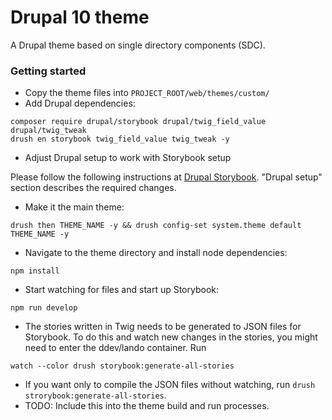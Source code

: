 # Drupal 10 theme

A Drupal theme based on single directory components (SDC).

### Getting started

- Copy the theme files into `PROJECT_ROOT/web/themes/custom/`
- Add Drupal dependencies:
```
composer require drupal/storybook drupal/twig_field_value drupal/twig_tweak
drush en storybook twig_field_value twig_tweak -y
```

- Adjust Drupal setup to work with Storybook setup

Please follow the following instructions at [Drupal Storybook](https://www.drupal.org/project/storybook). "Drupal setup" section describes the required changes.

- Make it the main theme:
```
drush then THEME_NAME -y && drush config-set system.theme default THEME_NAME -y
```

- Navigate to the theme directory and install node dependencies:
```
npm install
```

- Start watching for files and start up Storybook:
```
npm run develop
```

- The stories written in Twig needs to be generated to JSON files for Storybook. To do this and watch new changes in the stories, you might need to enter the ddev/lando container. Run
```
watch --color drush storybook:generate-all-stories
```
- If you want only to compile the JSON files without watching, run `drush strorybook:generate-all-stories`.
- TODO: Include this into the theme build and run processes.
